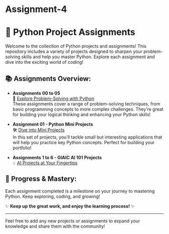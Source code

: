 # Assignment-4

# 🎉 Python Project Assignments

Welcome to the collection of Python projects and assignments! This repository includes a variety of projects designed to sharpen your problem-solving skills and help you master Python. Explore each assignment and dive into the exciting world of coding!

## 📚 **Assignments Overview:**

- **Assignments 00 to 05**  
  🚀 [Explore Problem-Solving with Python](https://github.com/rimshamukhtar/Projects-4-Assignments-0-to-5)  
  These assignments cover a range of problem-solving techniques, from basic programming concepts to more complex challenges. They’re great for building your logical thinking and enhancing your Python skills!

- **Assignment 01 - Python Mini Projects**  
  🛠️ [Dive into Mini Projects](https://github.com/rimshamukhtar/Assignment-4-mini-projects)  
  In this set of projects, you’ll tackle small but interesting applications that will help you practice key Python concepts. Perfect for building your portfolio!

- **Assignments 1 to 6 - GIAIC AI 101 Projects**  
  💡 [AI Projects at Your Fingertips](https://github.com/rimshamukhtar/GIAIC-AI-101-Python-Projects)  

## 🚀 **Progress & Mastery:**

Each assignment completed is a milestone on your journey to mastering Python. Keep exploring, coding, and growing!

✨ **Keep up the great work, and enjoy the learning process!** ✨

---

Feel free to add any new projects or assignments to expand your knowledge and share them with the community!
